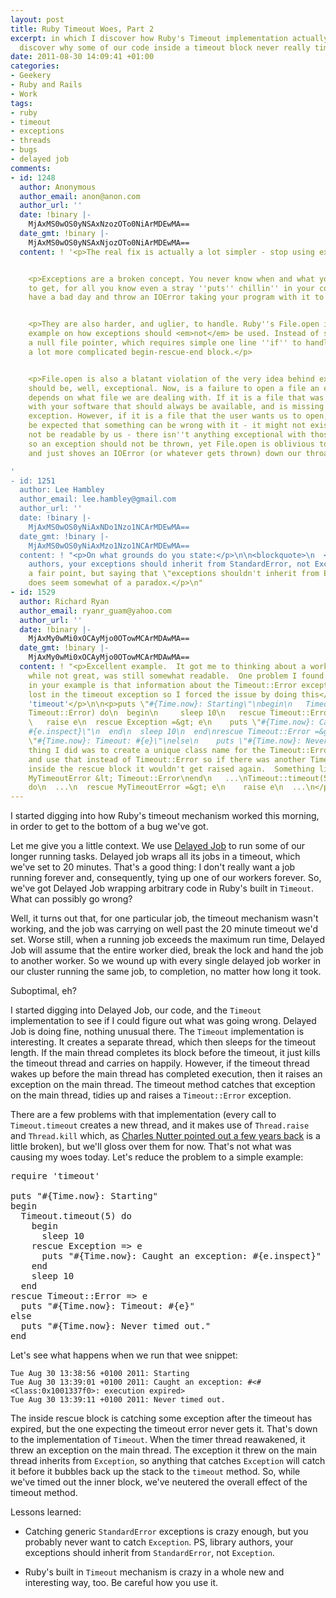 ```yaml
---
layout: post
title: Ruby Timeout Woes, Part 2
excerpt: in which I discover how Ruby's Timeout implementation actually works, and
  discover why some of our code inside a timeout block never really times out.
date: 2011-08-30 14:09:41 +01:00
categories:
- Geekery
- Ruby and Rails
- Work
tags:
- ruby
- timeout
- exceptions
- threads
- bugs
- delayed job
comments:
- id: 1248
  author: Anonymous
  author_email: anon@anon.com
  author_url: ''
  date: !binary |-
    MjAxMS0wOS0yNSAxNzozOTo0NiArMDEwMA==
  date_gmt: !binary |-
    MjAxMS0wOS0yNSAxNjozOTo0NiArMDEwMA==
  content: ! '<p>The real fix is actually a lot simpler - stop using exceptions.</p>


    <p>Exceptions are a broken concept. You never know when and what you are going
    to get, for all you know even a stray ''puts'' chillin'' in your code might suddenly
    have a bad day and throw an IOError taking your program with it to the grave.</p>


    <p>They are also harder, and uglier, to handle. Ruby''s File.open is a stellar
    example on how exceptions should <em>not</em> be used. Instead of simply returning
    a null file pointer, which requires simple one line ''if'' to handle, you need
    a lot more complicated begin-rescue-end block.</p>


    <p>File.open is also a blatant violation of the very idea behind exceptions. Exceptions
    should be, well, exceptional. Now, is a failure to open a file an exception? That
    depends on what file we are dealing with. If it is a file that was distributed
    with your software that should always be available, and is missing - that''s an
    exception. However, if it is a file that the user wants us to open, it should
    be expected that something can be wrong with it - it might not exist or it might
    not be readable by us - there isn''t anything exceptional with those conditions
    so an exception should not be thrown, yet File.open is oblivious to all of this
    and just shoves an IOError (or whatever gets thrown) down our throats.</p>

'
- id: 1251
  author: Lee Hambley
  author_email: lee.hambley@gmail.com
  author_url: ''
  date: !binary |-
    MjAxMS0wOS0yNiAxNDo1Nzo1NCArMDEwMA==
  date_gmt: !binary |-
    MjAxMS0wOS0yNiAxMzo1Nzo1NCArMDEwMA==
  content: ! "<p>On what grounds do you state:</p>\n\n<blockquote>\n  <p>PS, library
    authors, your exceptions should inherit from StandardError, not Exception.</p>\n</blockquote>\n\n<p>It's
    a fair point, but saying that \"exceptions shouldn't inherit from Exception\"
    does seem somewhat of a paradox.</p>\n"
- id: 1529
  author: Richard Ryan
  author_email: ryanr_guam@yahoo.com
  author_url: ''
  date: !binary |-
    MjAxMy0wMi0xOCAyMjo0OTowMCArMDAwMA==
  date_gmt: !binary |-
    MjAxMy0wMi0xOCAyMjo0OTowMCArMDAwMA==
  content: ! "<p>Excellent example.  It got me to thinking about a workaround that,
    while not great, was still somewhat readable.  One problem I found as demonstrated
    in your example is that information about the Timeout::Error exception class gets
    lost in the timeout exception so I forced the issue by doing this</p>\n\n<p>\nrequire
    'timeout'</p>\n\n<p>puts \"#{Time.now}: Starting\"\nbegin\n   Timeout.timeout(5,
    Timeout::Error) do\n  begin\n     sleep 10\n   rescue Timeout::Error =&gt; e\n
    \   raise e\n  rescue Exception =&gt; e\n    puts \"#{Time.now}: Caught an exception:
    #{e.inspect}\"\n  end\n  sleep 10\n  end\nrescue Timeout::Error =&gt; e\n    puts
    \"#{Time.now}: Timeout: #{e}\"\nelse\n    puts \"#{Time.now}: Never timed out.\"\nend\n</p>\n\n<p>Another
    thing I did was to create a unique class name for the Timeout::Error exception
    and use that instead of Timeout::Error so if there was another Timeout::Error
    inside the rescue block it wouldn't get raised again.  Something like</p>\n\n<p>\nclass
    MyTimeoutError &lt; Timeout::Error\nend\n   ...\nTimeout::timeout(5, MyTimeoutError)
    do\n  ...\n  rescue MyTimeoutError =&gt; e\n    raise e\n  ...\n</p>\n"
---
```

I started digging into how Ruby's timeout mechanism worked this morning, in order to get to the bottom of a bug we've got.

Let me give you a little context. We use [Delayed Job](https://github.com/tobi/delayed_job) to run some of our longer running tasks. Delayed job wraps all its jobs in a timeout, which we've set to 20 minutes. That's a good thing: I don't really want a job running forever and, consequently, tying up one of our workers forever. So, we've got Delayed Job wrapping arbitrary code in Ruby's built in `Timeout`. What can possibly go wrong?

Well, it turns out that, for one particular job, the timeout mechanism wasn't working, and the job was carrying on well past the 20 minute timeout we'd set. Worse still, when a running job exceeds the maximum run time, Delayed Job will assume that the entire worker died, break the lock and hand the job to another worker. So we wound up with every single delayed job worker in our cluster running the same job, to completion, no matter how long it took.

Suboptimal, eh?

I started digging into Delayed Job, our code, and the `Timeout` implementation to see if I could figure out what was going wrong. Delayed Job is doing fine, nothing unusual there. The `Timeout` implementation is interesting. It creates a separate thread, which then sleeps for the timeout length. If the main thread completes its block before the timeout, it just kills the timeout thread and carries on happily. However, if the timeout thread wakes up before the main thread has completed execution, then it raises an exception on the main thread. The timeout method catches that exception on the main thread, tidies up and raises a `Timeout::Error` exception.

There are a few problems with that implementation (every call to `Timeout.timeout` creates a new thread, and it makes use of `Thread.raise` and `Thread.kill` which, as [Charles Nutter pointed out a few years back](http://headius.blogspot.com/2008/02/rubys-threadraise-threadkill-timeoutrb.html) is a little broken), but we'll gloss over them for now. That's not what was causing my woes today. Let's reduce the problem to a simple example:

<pre lang="ruby">
require 'timeout'

puts "#{Time.now}: Starting"
begin
  Timeout.timeout(5) do
    begin
      sleep 10
    rescue Exception => e
      puts "#{Time.now}: Caught an exception: #{e.inspect}"
    end
    sleep 10
  end
rescue Timeout::Error => e
  puts "#{Time.now}: Timeout: #{e}"
else
  puts "#{Time.now}: Never timed out."
end
</pre>

Let's see what happens when we run that wee snippet:

    Tue Aug 30 13:38:56 +0100 2011: Starting
    Tue Aug 30 13:39:01 +0100 2011: Caught an exception: #<#<Class:0x1001337f0>: execution expired>
    Tue Aug 30 13:39:11 +0100 2011: Never timed out.

The inside rescue block is catching some exception after the timeout has expired, but the one expecting the timeout error never gets it. That's down to the implementation of `Timeout`. When the timer thread reawakened, it threw an exception on the main thread. The exception it threw on the main thread inherits from `Exception`, so anything that catches `Exception` will catch it before it bubbles back up the stack to the `timeout` method. So, while we've timed out the inner block, we've neutered the overall effect of the timeout method.

Lessons learned:

* Catching generic `StandardError` exceptions is crazy enough, but you probably never want to catch `Exception`. PS, library authors, your exceptions should inherit from `StandardError`, not `Exception`.

* Ruby's built in `Timeout` mechanism is crazy in a whole new and interesting way, too. Be careful how you use it.
